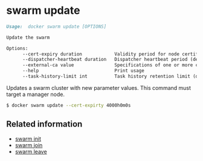 <!--[metadata]>
+++
title = "swarm update"
description = "The swarm update command description and usage"
keywords = ["swarm, update"]
advisory = "rc"
[menu.main]
parent = "smn_cli"
+++
<![end-metadata]-->

# swarm update

```markdown
Usage:  docker swarm update [OPTIONS]

Update the swarm

Options:
      --cert-expiry duration            Validity period for node certificates (default 2160h0m0s)
      --dispatcher-heartbeat duration   Dispatcher heartbeat period (default 5s)
      --external-ca value               Specifications of one or more certificate signing endpoints
      --help                            Print usage
      --task-history-limit int          Task history retention limit (default 5)
```

Updates a swarm cluster with new parameter values. This command must target a manager node.


```bash
$ docker swarm update --cert-expirty 4000h0m0s
```

## Related information

* [swarm init](swarm_init.md)
* [swarm join](swarm_join.md)
* [swarm leave](swarm_leave.md)
